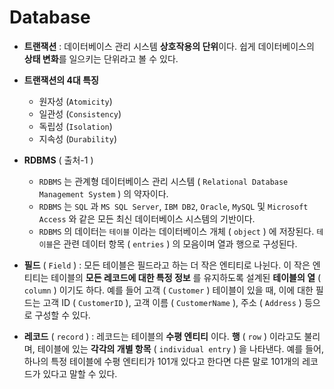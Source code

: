 # Database

- **트랜잭션** : 데이터베이스 관리 시스템 **상호작용의 단위**이다. 쉽게 데이터베이스의 **상태 변화**를 일으키는 단위라고 볼 수 있다. 
- **트랜잭션의 4대 특징**

  - 원자성 (`Atomicity`)
  - 일관성 (`Consistency`)
  - 독립성 (`Isolation`)
  - 지속성 (`Durability`) 
- **RDBMS**  ( 출처-1 ) 
  - `RDBMS` 는 관계형 데이터베이스 관리 시스템 ( `Relational Database Management System` ) 의 약자이다.
  - `RDBMS` 는 `SQL` 과 `MS SQL Server`,  `IBM DB2`,  `Oracle`,  `MySQL`  및  `Microsoft Access` 와 같은 모든 최신 데이터베이스 시스템의 기반이다.
  - `RDBMS` 의 데이터는 `테이블` 이라는 데이터베이스 개체 ( `object` ) 에 저장된다. `테이블`은 관련 데이터 항목 ( `entries` ) 의 모음이며 열과 행으로 구성된다.
- **필드** ( `Field` ) : 모든 테이블은 필드라고 하는 더 작은 엔티티로 나뉜다. 이 작은 엔티티는 테이블의 **모든 레코드에 대한 특정 정보** 를 유지하도록 설계된 **테이블의 열** ( `column` ) 이기도 하다. 예를 들어 고객 ( `Customer` )  테이블이 있을 때, 이에 대한 필드는 고객 ID ( `CustomerID` ),  고객 이름 ( `CustomerName` ),  주소 ( `Address` )  등으로 구성할 수 있다.
- **레코드** ( `record` ) : 레코드는 테이블의 **수평 엔티티** 이다. **행** ( `row` ) 이라고도 불리며,  테이블에 있는 **각각의 개별 항목** ( `individual entry` ) 을 나타낸다. 예를 들어, 하나의 특정 테이블에 수평 엔티티가 101개 있다고 한다면 다른 말로 101개의 레코드가 있다고 말할 수 있다.

